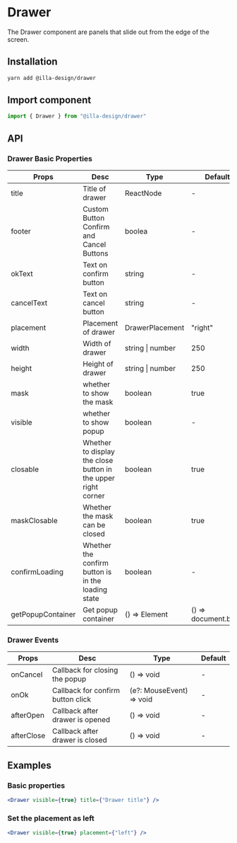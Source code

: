 # Drawer

The Drawer component are panels that slide out from the edge of the screen.

## Installation

```bash
yarn add @illa-design/drawer
```

## Import component

```jsx
import { Drawer } from "@illa-design/drawer"
```

## API

### Drawer Basic Properties

| Props             | Desc                                                         | Type             | Default             |
| ----------------- | ------------------------------------------------------------ | ---------------- | ------------------- |
| title             | Title of drawer                                              | ReactNode        | -                   |
| footer            | Custom Button Confirm and Cancel Buttons                     | boolea           | -                   |
| okText            | Text on confirm button                                       | string           | -                   |
| cancelText        | Text on cancel button                                        | string           | -                   |
| placement         | Placement of drawer                                          | DrawerPlacement  | "right"             |
| width             | Width of  drawer                                             | string \| number | 250                 |
| height            | Height of drawer                                             | string \| number | 250                 |
| mask              | whether to show the mask                                     | boolean          | true                |
| visible           | whether to show popup                                        | boolean          | -                   |
| closable          | Whether to display the close button in the upper right corner | boolean          | true                |
| maskClosable      | Whether the mask can be closed                               | boolean          | true                |
| confirmLoading    | Whether the confirm button is in the loading state           | boolean          | -                   |
| getPopupContainer | Get popup container                                          | () => Element    | () => document.body |

### Drawer Events

| Props      | Desc                              | Type                     | Default |
| ---------- | --------------------------------- | ------------------------ | ------- |
| onCancel   | Callback for closing the popup    | () => void               | -       |
| onOk       | Callback for confirm button click | (e?: MouseEvent) => void | -       |
| afterOpen  | Callback after drawer is opened   | () => void               | -       |
| afterClose | Callback after drawer is closed   | () => void               | -       |

## Examples

### Basic properties

```jsx
<Drawer visible={true} title={"Drawer title"} />
```

### Set the placement as left

```jsx
<Drawer visible={true} placement={"left"} />
```
